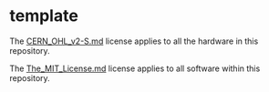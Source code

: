 # template

The [CERN_OHL_v2-S.md](https://github.com/thecommunitysat/template/blob/master/CERN_OHL_v2-S.md) license applies to all the hardware in this repository.

The [The_MIT_License.md](https://github.com/thecommunitysat/template/blob/master/The_MIT_License.md) license applies to all software within this repository.
